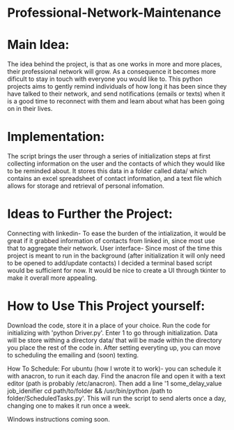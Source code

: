 # Professional-Network-Maintenance

# Main Idea:

The idea behind the project, is that as one works in more and more places, their professional network will grow. As a consequence it becomes more dificult to stay in touch with everyone you would like to. This python projects aims to gently remind individuals of how long it has been since they have talked to their network, and send notifications (emails or texts) when it is a good time to reconnect with them and learn about what has been going on in their lives.

# Implementation:

The script brings the user through a series of initialization steps at first collecting information on the user and the contacts of which they would like to be reminded about. It stores this data in a folder called data/ which contains an excel spreadsheet of contact information, and a text file which allows for storage and retrieval of personal infomation. 

# Ideas to Further the Project:

Connecting with linkedin-
To ease the burden of the intialization, it would be great if it grabbed information of contacts from linked in, since most use that to aggregate their network.
User interface-
Since most of the time this project is meant to run in the background (after initialization it will only need to be opened to add/update contacts) I decided a terminal based script would be sufficient for now. It would be nice to create a UI through tkinter to make it overall more appealing.

# How to Use This Project yourself:

Download the code, store it in a place of your choice. Run the code for initializing with 'python Driver.py'. Enter 1 to go through initialization. Data will be store withing a directory data/ that will be made within the directory you place the rest of the code in. After setting everyting up, you can move to scheduling the emailing and (soon) texting.

How To Schedule:
For ubuntu (how I wrote it to work)- you can schedule it with anacron, to run it each day. Find the anacron file and open it with a text editor (path is probably /etc/anacron). Then add a line '1 some_delay_value job_idenifier cd path/to/folder && /usr/bin/python /path to folder/ScheduledTasks.py'. This will run the script to send alerts once a day, changing one to makes it run once a week.


Windows instructions coming soon.
